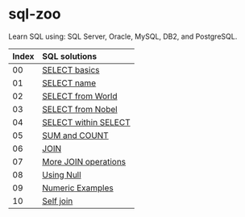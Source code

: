 # sql-zoo

Learn SQL using: SQL Server, Oracle, MySQL, DB2, and PostgreSQL.

| Index | SQL solutions                                               |
| :---- | :---------------------------------------------------------- |
| 00    | [SELECT basics](./sql_files/select_basics.md)               |
| 01    | [SELECT name](./sql_files/select_name.md)                   |
| 02    | [SELECT from World](./sql_files/select_from_world.md)       |
| 03    | [SELECT from Nobel](./sql_files/select_from_nobel.md)       |
| 04    | [SELECT within SELECT](./sql_files/select_within_select.md) |
| 05    | [SUM and COUNT](./sql_files/sum_and_count.md)               |
| 06    | [JOIN](./sql_files/join.md)                                 |
| 07    | [More JOIN operations](./sql_files/more_join.md)            |
| 08    | [Using Null](./sql_files/using_null.md)                     |
| 09    | [Numeric Examples](./sql_files/numeric_example.md)          |
| 10    | [Self join](./sql_files/self_join.md)                       |